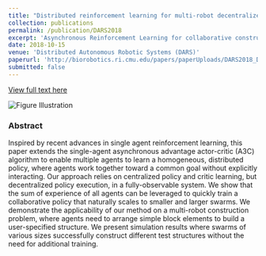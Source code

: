 ```yaml
---
title: "Distributed reinforcement learning for multi-robot decentralized collective construction"
collection: publications
permalink: /publication/DARS2018
excerpt: 'Asynchronous Reinforcement Learning for collaborative construction.'
date: 2018-10-15
venue: 'Distributed Autonomous Robotic Systems (DARS)'
paperurl: 'http://biorobotics.ri.cmu.edu/papers/paperUploads/DARS2018_DistributedAssembly_final831.pdf'
submitted: false
---
```

[View full text here](http://biorobotics.ri.cmu.edu/papers/paperUploads/DARS2018_DistributedAssembly_final831.pdf)

<img src="https://www.sartoretti.science/img/projects/Homogeneous-MultiAgent.gif"
     alt="Figure Illustration"/>
### Abstract
Inspired by recent advances in single agent reinforcement learning, this paper extends the single-agent asynchronous advantage actor-critic (A3C) algorithm to enable multiple agents to learn a homogeneous, distributed policy, where agents work together toward a common goal without explicitly interacting. Our approach relies on centralized policy and critic learning, but decentralized policy execution, in a fully-observable system. We show that the sum of experience of all agents can be leveraged to quickly train a collaborative policy that naturally scales to smaller and larger swarms. We demonstrate the applicability of our method on a multi-robot construction problem, where agents need to arrange simple block elements to build a user-specified structure. We present simulation results where swarms of various sizes successfully construct different test structures without the need for additional training.